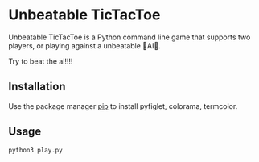 # Unbeatable TicTacToe 

Unbeatable TicTacToe is a Python command line game that supports two players,
or playing against a unbeatable 🤖AI🤖.

Try to beat the ai!!!!

## Installation

Use the package manager [pip](https://pip.pypa.io/en/stable/) to install pyfiglet, colorama, termcolor.

## Usage

```python
python3 play.py
```

